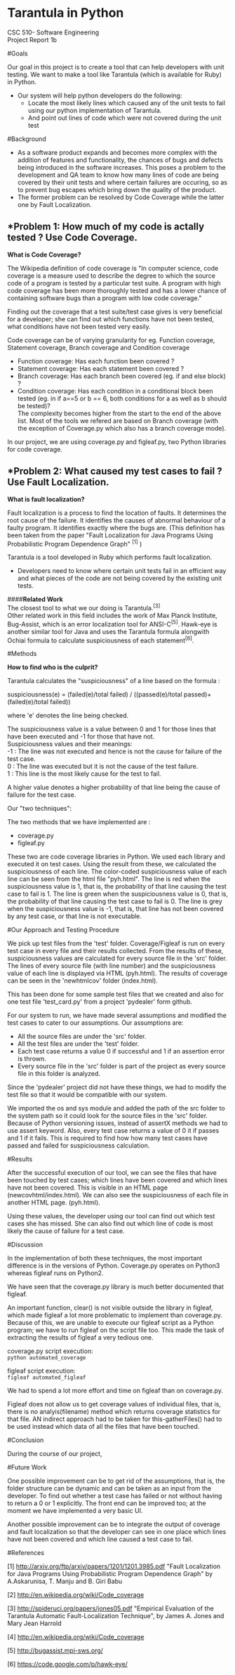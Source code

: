 # Tarantula in Python      

CSC 510- Software Engineering  
Project Report 1b

#Goals

 Our goal in this project is to create a tool that can help developers with unit testing. We want to make a tool like Tarantula (which is available for Ruby) in Python.  
 
 * Our system will help python developers do the following:  
      - Locate the most likely lines which caused any of the unit tests to fail using our python implementation of Tarantula.
      - And point out lines of code which were not covered during the unit test 

#Background

  * As a software product expands and becomes more complex with the addition of features and functionality, the chances of bugs and defects being introduced in the software increases. This poses a problem to the development and QA team to know how many lines of code are being covered by their unit tests and where certain failures are occuring, so as to prevent bug escapes which bring down the quality of the product.
  * The former problem can be resolved by Code Coverage while the latter one by Fault Localization.

## *Problem 1: How much of my code is actally tested ? Use Code Coverage.       
<b>What is Code Coverage?  </b>

The Wikipedia definition of code coverage is "In computer science, code coverage is a measure used to describe the degree to which the source code of a program is tested by a particular test suite. A program with high code coverage has been more thoroughly tested and has a lower chance of containing software bugs than a program with low code coverage."  

Finding out the coverage that a test suite/test case gives is very beneficial for a developer; she can find out which functions have not been tested, what conditions have not been tested very easily.  

Code coverage can be of varying granularity for eg. Function coverage, Statement coverage, Branch coverage and Condition coverage  
  - Function coverage: Has each function been covered ?  
  - Statement coverage: Has each statement been covered ?  
  - Branch coverage: Has each branch been covered (eg. if and else block) ?  
  - Condition coverage: Has each condition in a conditional block been tested (eg. in if a==5 or b == 6, both conditions for a as well as b should be tested)?  
 The complexity becomes higher from the start to the end of the above list. Most of the tools we refered are based on Branch coverage (with the exception of Coverage.py which also has a branch coverage mode).  


In our project, we are using coverage.py and figleaf.py, two Python libraries for code coverage.  

## *Problem 2: What caused my test cases to fail ? Use Fault Localization.  

  <b>What is fault localization?</b>

  Fault localization is a process to find the location of faults. It determines the root cause of the failure. It identifies the causes of abnormal behaviour of a faulty program. It identifies exactly where the bugs are. (This definition has been taken from the paper "Fault Localization for Java Programs Using Probabilistic Program Dependence Graph" <sup>[1]</sup> ) 

  Tarantula is a tool developed in Ruby which performs fault localization. 

  * Developers need to know where certain unit tests fail in an efficient way and what pieces of the code are not being covered by the existing unit tests.  
    

####<b>Related Work</b>    
The closest tool to what we our doing is Tarantula.<sup>[3]</sup>   
Other related work in this field includes the work of Max Planck Institute, Bug-Assist, which is an error localization tool for ANSI-C<sup>[5]</sup>. Hawk-eye is another similar tool for Java and uses the Tarantula formula alongwith Ochiai formula to calculate suspiciousness of each statement<sup>[6]</sup>.

#Methods  

<b>How to find who is the culprit?</b>

Tarantula calculates the "suspiciousness" of a line based on the formula : 

suspiciousness(e) = (failed(e)/total failed) / ((passed(e)/total passed)+(failed(e)/total failed))  

where 'e' denotes the line being checked. 

The suspiciousness value is a value between 0 and 1 for those lines that have been executed and -1 for those that have not.  
Suspiciousness values and their meanings:  
 -1 : The line was not executed and hence is not the cause for failure of the test case.  
 0 : The line was executed but it is not the cause of the test failure.  
 1 : This line is the most likely cause for the test to fail.  
 
 A higher value denotes a higher probability of that line being the cause of failure for the test case.  

Our "two techniques":  

The two methods that we have implemented are :  
 - coverage.py
 - figleaf.py
 
These two are code coverage libraries in Python. We used each library and executed it on test cases. Using the result from these, we calculated the suspiciousness of each line. The color-coded suspiciousness value of each line can be seen from the html file "pyh.html". The line is red when the suspiciousness value is 1, that is, the probability of that line causing the test case to fail is 1. The line is green when the suspiciousness value is 0, that is, the probability of that line causing the test case to fail is 0. The line is grey when the suspiciousness value is -1, that is, that line has not been covered by any test case, or that line is not executable.   

#Our Approach and Testing Procedure

We pick up test files from the 'test' folder. Coverage/Figleaf is run on every test case in every file and their results collected. From the results of these, suspiciousness values are calculated for every source file in the 'src' folder. The lines of every source file (with line number) and the suspiciousness value of each line is displayed via HTML (pyh.html).  The results of coverage can be seen in the 'newhtmlcov' folder (index.html).  

This has been done for some sample test files that we created and also for one test file 'test_card.py' from a project 'pydealer' form github.  

For our system to run, we have made several assumptions and modified the test cases to cater to our assumptions. Our assumptions are:
 * All the source files are under the 'src' folder.  
 * All the test files are under the 'test' folder.   
 * Each test case returns a value 0 if successful and 1 if an assertion error is thrown.  
 * Every source file in the 'src' folder is part of the project as every source file in this folder is analyzed.  

Since the 'pydealer' project did not have these things, we had to modify the test file so that it would be compatible with our system.  

We imported the os and sys module and added the path of the src folder to the system path so it could look for the source files in the 'src' folder.  Because of Python versioning issues, instead of assertX methods we had to use assert keyword. Also, every test case returns a value of 0 it if passes and 1 if it fails. This is required to find how how many test cases have passed and failed for suspiciousness calculation.  

#Results

After the successful execution of our tool, we can see the files that have been touched by test cases; which lines have been covered and which lines have not been covered. This is visible in an HTML page (newcovhtml/index.html). We can also see the suspiciousness of each file in another HTML page. (pyh.html).  

Using these values, the developer using our tool can find out which test cases she has missed. She can also find out which line of code is most likely the cause of failure for a test case.  

#Discussion
 
In the  implementation of both these techniques, the most important difference is in the versions of Python. Coverage.py operates on Python3 whereas figleaf runs on Python2.  

We have seen that the coverage.py library is much better documented that figleaf.  

An important function, clear() is not visible outside the library in figleaf, which made figleaf a lot more problematic to implement than coverage.py. Because of this, we are unable to execute our figleaf script as a Python program; we have to run figleaf on the script file too. This made the task of extracting the results of figleaf a very tedious one. 

coverage.py script execution:   
<code>python automated_coverage</code>

figleaf script execution:   
<code>figleaf automated_figleaf</code>

We had to spend a lot more effort and time on figleaf than on coverage.py. 

Figleaf does not allow us to get coverage values of individual files, that is, there is no analyis(filename) method which returns coverage statistics for that file. AN indirect approach had to be taken for this-gatherFiles() had to be used instead which data of all the files that have been touched.  


#Conclusion

During the course of our project, 

#Future Work

One possible improvement can be to get rid of the assumptions, that is, the folder structure can be dynamic and can be taken as an input from the developer. To find out whether a test case has failed or not without having to return a 0 or 1 explicitly. The front end can be improved too; at the moment we have implemented a very basic UI.  

Another possible improvement can be to integrate the output of coverage and fault localization so that the developer can see in one place which lines have not been covered and which line caused a test case to fail.

#References

[1] http://arxiv.org/ftp/arxiv/papers/1201/1201.3985.pdf  "Fault Localization for Java Programs Using Probabilistic Program
Dependence Graph" by A.Askarunisa, T. Manju and B. Giri Babu

[2] http://en.wikipedia.org/wiki/Code_coverage

[3] http://spideruci.org/papers/jones05.pdf "Empirical Evaluation of the Tarantula Automatic Fault-Localization Technique", by James A. Jones and Mary Jean Harrold

[4] http://en.wikipedia.org/wiki/Code_coverage

[5] http://bugassist.mpi-sws.org/

[6] https://code.google.com/p/hawk-eye/
